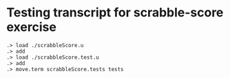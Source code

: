 # Testing transcript for scrabble-score exercise

```ucm
.> load ./scrabbleScore.u
.> add
.> load ./scrabbleScore.test.u
.> add
.> move.term scrabbleScore.tests tests
```
